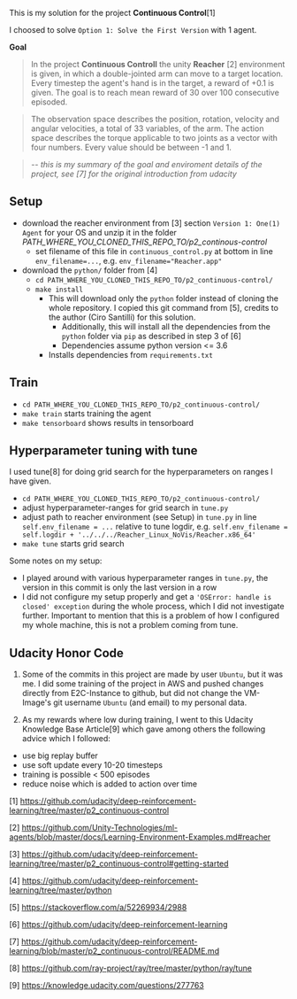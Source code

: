 This is my solution for the project **Continuous Control**[1]

I choosed to solve `Option 1: Solve the First Version` with 1 agent.

**Goal**
> In the project **Continuous Controll** the unity **Reacher** [2] environment is given, in which a double-jointed arm can move to a target location. Every timestep the agent's hand is in the target, a reward of +0.1 is given. The goal is to reach mean reward of 30 over 100 consecutive episoded.

> The observation space describes the position, rotation, velocity and angular velocities, a total of 33 variables, of the arm.
> The action space describes the torque applicable to two joints as a vector with four numbers. Every value should be between -1 and 1.

> -- *this is my summary of the goal and enviroment details of the project, see [7] for the original introduction from udacity*

## Setup
- download the reacher environment from [3] section `Version 1: One(1) Agent` for your OS and unzip it in the folder *PATH_WHERE_YOU_CLONED_THIS_REPO_TO/p2_continous-control*
    - set filename of this file in `continuous_control.py` at bottom in line `env_filename=...`, e.g. `env_filename="Reacher.app"`
- download the `python/` folder from [4]
    - `cd PATH_WHERE_YOU_CLONED_THIS_REPO_TO/p2_continuous-control/`
    - `make install`
        - This will download only the `python` folder instead of cloning the whole repository. I copied this git command from [5], credits to the author (Ciro Santilli) for this solution.
            - Additionally, this will install all the dependencies from the `python` folder via `pip` as described in step 3 of [6]
            - Dependencies assume python version <= 3.6
        - Installs dependencies from `requirements.txt`

## Train
- `cd PATH_WHERE_YOU_CLONED_THIS_REPO_TO/p2_continuous-control/`
- `make train` starts training the agent
- `make tensorboard` shows results in tensorboard

## Hyperparameter tuning with tune
I used tune[8] for doing grid search for the hyperparameters on ranges I have given.
- `cd PATH_WHERE_YOU_CLONED_THIS_REPO_TO/p2_continuous-control/`
- adjust hyperparameter-ranges for grid search in `tune.py`
- adjust path to reacher environment (see Setup) in `tune.py` in line `self.env_filename = ...` relative to tune logdir, e.g. `self.env_filename = self.logdir + '../../../Reacher_Linux_NoVis/Reacher.x86_64'`
- `make tune` starts grid search

Some notes on my setup:

- I played around with various hyperparameter ranges in `tune.py`, the version in this commit is only the last version in a row
- I did not configure my setup properly and get a `'OSError: handle is closed' exception` during the whole process, which I did not investigate further. Important to mention that this is a problem of how I configured my whole machine, this is not a problem coming from tune.

## Udacity Honor Code
1. Some of the commits in this project are made by user `Ubuntu`, but it was me. I did some training of the project in AWS and pushed changes directly from E2C-Instance to github, but did not change the VM-Image's git username `Ubuntu` (and email) to my personal data.

2. As my rewards where low during training, I went to this Udacity Knowledge Base Article[9] which gave among others the following advice which I followed:

- use big replay buffer
- use soft update every 10-20 timesteps
- training is possible < 500 episodes
- reduce noise which is added to action over time

[1] https://github.com/udacity/deep-reinforcement-learning/tree/master/p2_continuous-control

[2] https://github.com/Unity-Technologies/ml-agents/blob/master/docs/Learning-Environment-Examples.md#reacher

[3] https://github.com/udacity/deep-reinforcement-learning/tree/master/p2_continuous-control#getting-started

[4] https://github.com/udacity/deep-reinforcement-learning/tree/master/python

[5] https://stackoverflow.com/a/52269934/2988

[6] https://github.com/udacity/deep-reinforcement-learning

[7] https://github.com/udacity/deep-reinforcement-learning/blob/master/p2_continuous-control/README.md

[8] https://github.com/ray-project/ray/tree/master/python/ray/tune

[9] https://knowledge.udacity.com/questions/277763